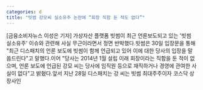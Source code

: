 ```yaml
---
categories: d
title: "빗썸 강모씨 실소유주 논란에 “회장 직함 둔 적도 없다”"
---
```

[금융소비자뉴스 이성은 기자] 가상자산 플랫폼 빗썸이 최근 언론보도되고 있는 &#39;빗썸 실소유주&#39; 이슈와 관련해 사실 무근이라면서 정면 반박했다.빗썸은 30일 입장문을 통해 "최근 디스패치의 언론 보도에 빗썸이 함께 언급되고 있어 이에 대한 당사의 입장을 말씀드린다"고 말했다.이어 "당사는 2014년 1월 설립 이래 회장이라는 직함을 둔 적이 없으며, 언론 보도에 언급된 강모 씨는 당사에 임직원 등으로 재직하거나 경영에 관여한 사실이 없다"고 밝혔다.앞서 지난 28일 디스패치는 강 씨는 빗썸 최대주주이자 코스닥 상장사인
